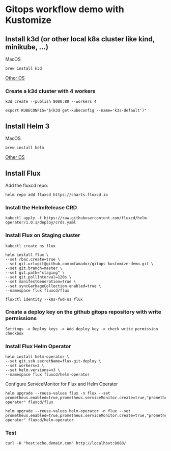 # Gitops workflow demo with Kustomize

## Install k3d (or other local k8s cluster like kind, minikube, ...)

MacOS
```
brew install k3d
```

[Other OS](https://github.com/rancher/k3d)

### Create a k3d cluster with 4 workers
```
k3d create --publish 8080:80 --workers 4

export KUBECONFIG="$(k3d get-kubeconfig --name='k3s-default')"
```

## Install Helm 3

MacOS
```
brew install helm
```

[Other OS](https://helm.sh/docs/intro/install/)

## Install Flux

Add the fluxcd repo:

```
helm repo add fluxcd https://charts.fluxcd.io
```

### Install the HelmRelease CRD

```
kubectl apply -f https://raw.githubusercontent.com/fluxcd/helm-operator/1.0.1/deploy/crds.yaml
```

### Install Flux on Staging cluster
```
kubectl create ns flux

helm install flux \
--set rbac.create=true \
--set git.url=git@github.com:mfamador/gitops-kustomize-demo.git \
--set git.branch=master \
--set git.path="staging" \
--set git.pollInterval=120s \
--set manifestGeneration=true \
--set syncGarbageCollection.enabled=true \
--namespace flux fluxcd/flux 

fluxctl identity --k8s-fwd-ns flux
```

### Create a deploy key on the github gitops repository with write permissions

    Settings -> Deploy keys -> Add deploy key -> check write permission checkbox

### Install Flux Helm Operator
```
helm install helm-operator \
--set git.ssh.secretName=flux-git-deploy \
--set workers=2 \
--set helm.versions=v3 \
--namespace flux fluxcd/helm-operator 
```


Configure ServiceMonitor for Flux and Helm Operator

```
helm upgrade --reuse-values flux -n flux --set prometheus.enabled=true,prometheus.serviceMonitor.create=true,"prometheus.serviceMonitor.additionalLabels.release=prometheus-operator" fluxcd/flux

helm upgrade --reuse-values helm-operator -n flux --set prometheus.enabled=true,prometheus.serviceMonitor.create=true,"prometheus.serviceMonitor.additionalLabels.release=prometheus-operator" fluxcd/helm-operator 
```

### Test

```
curl -H "host:echo.domain.com" http://localhost:8080/
```
